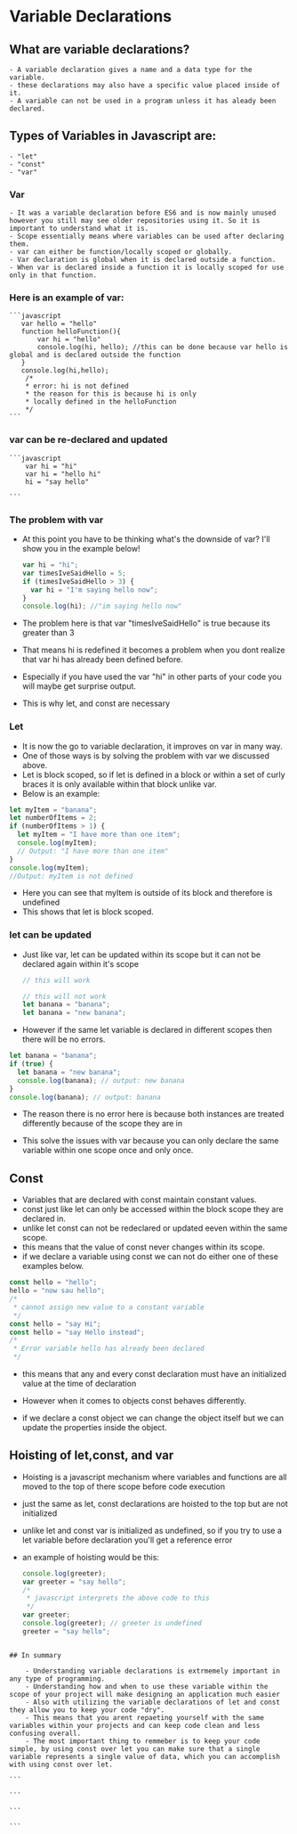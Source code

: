 # Variable Declarations

## What are variable declarations?

    - A variable declaration gives a name and a data type for the variable.
    - these declarations may also have a specific value placed inside of it.
    - A variable can not be used in a program unless it has aleady been declared.

## Types of Variables in Javascript are:

    - "let"
    - "const"
    - "var"

### Var

    - It was a variable declaration before ES6 and is now mainly unused however you still may see older repositories using it. So it is important to understand what it is.
    - Scope essentially means where variables can be used after declaring them.
    - var can either be function/locally scoped or globally.
    - Var declaration is global when it is declared outside a function.
    - When var is declared inside a function it is locally scoped for use only in that function.

### Here is an example of var:

    ```javascript
       var hello = "hello"
       function helloFunction(){
           var hi = "hello"
           console.log(hi, hello); //this can be done because var hello is global and is declared outside the function
       }
       console.log(hi,hello);
        /*
        * error: hi is not defined
        * the reason for this is because hi is only
        * locally defined in the helloFunction
        */
    ```

### var can be re-declared and updated

    ```javascript
        var hi = "hi"
        var hi = "hello hi"
        hi = "say hello"

    ```

### The problem with var

- At this point you have to be thinking what's the downside of var? I'll show you in the example below!

  ```javascript
  var hi = "hi";
  var timesIveSaidHello = 5;
  if (timesIveSaidHello > 3) {
    var hi = "I'm saying hello now";
  }
  console.log(hi); //"im saying hello now"
  ```

- The problem here is that var "timesIveSaidHello" is true because its greater than 3
- That means hi is redefined it becomes a problem when you dont realize that var hi has already been defined before.
- Especially if you have used the var "hi" in other parts of your code you will maybe get surprise output.
- This is why let, and const are necessary

### Let

- It is now the go to variable declaration, it improves on var in many way.
- One of those ways is by solving the problem with var we discussed above.
- Let is block scoped, so if let is defined in a block or within a set of curly braces it is only available within that block unlike var.
- Below is an example:

```javascript
let myItem = "banana";
let numberOfItems = 2;
if (numberOfItems > 1) {
  let myItem = "I have more than one item";
  console.log(myItem);
  // Output: "I have more than one item"
}
console.log(myItem);
//Output: myItem is not defined
```

- Here you can see that myItem is outside of its block and therefore is undefined
- This shows that let is block scoped.

### let can be updated

- Just like var, let can be updated within its scope but it can not be declared again within it's scope

  ```javascript
  // this will work

  // this will not work
  let banana = "banana";
  let banana = "new banana";
  ```

- However if the same let variable is declared in different scopes then there will be no errors.

```javascript
let banana = "banana";
if (true) {
  let banana = "new banana";
  console.log(banana); // output: new banana
}
console.log(banana); // output: banana
```

- The reason there is no error here is because both instances are treated differently because of the scope they are in

- This solve the issues with var because you can only declare the same variable within one scope once and only once.

## Const

- Variables that are declared with const maintain constant values.
- const just like let can only be accessed within the block scope they are declared in.
- unlike let const can not be redeclared or updated eeven within the same scope.
- this means that the value of const never changes within its scope.
- if we declare a variable using const we can not do either one of these examples below.

```javascript
const hello = "hello";
hello = "now sau hello";
/*
 * cannot assign new value to a constant variable
 */
const hello = "say Hi";
const hello = "say Hello instead";
/*
 * Error variable hello has already been declared
 */
```

- this means that any and every const declaration must have an initialized value at the time of declaration

- However when it comes to objects const behaves differently.
- if we declare a const object we can change the object itself but we can update the properties inside the object.

## Hoisting of let,const, and var

- Hoisting is a javascript mechanism where variables and functions are all moved to the top of there scope before code execution
- just the same as let, const declarations are hoisted to the top but are not initialized
- unlike let and const var is initialized as undefined, so if you try to use a let variable before declaration you'll get a reference error
- an example of hoisting would be this:

  ```javascript
  console.log(greeter);
  var greeter = "say hello";
  /*
   * javascript interprets the above code to this
   */
  var greeter;
  console.log(greeter); // greeter is undefined
  greeter = "say hello";
  ```

````

## In summary

    - Understanding variable declarations is extrmemely important in any type of programming.
    - Understanding how and when to use these variable within the scope of your project will make designing an application much easier
    - Also with utilizing the variable declarations of let and const they allow you to keep your code "dry".
    - This means that you arent repaeting yourself with the same variables within your projects and can keep code clean and less confusing overall.
    - The most important thing to remmeber is to keep your code simple, by using const over let you can make sure that a single variable represents a single value of data, which you can accomplish with using const over let.

```

```

```

```
````
